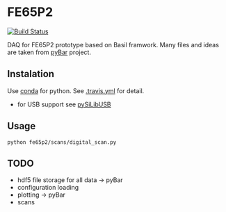 # FE65P2

 [![Build Status](https://travis-ci.org/SiLab-Bonn/fe65_p2.svg?branch=master)](https://travis-ci.org/SiLab-Bonn/fe65_p2)
 
DAQ for FE65P2 prototype based on Basil framwork. Many files and ideas are taken from [pyBar](https://github.com/SiLab-Bonn/pyBAR) project.

## Instalation
Use [conda](http://conda.pydata.org) for python. See [.travis.yml](https://github.com/SiLab-Bonn/fe65_p2/blob/master/.travis.yml) for detail. 
- for USB support see [pySiLibUSB](https://github.com/SiLab-Bonn/pySiLibUSB)

## Usage
```
python fe65p2/scans/digital_scan.py
```

## TODO
- hdf5 file storage for all data  -> pyBar
- configuration loading
- plotting -> pyBar
- scans
